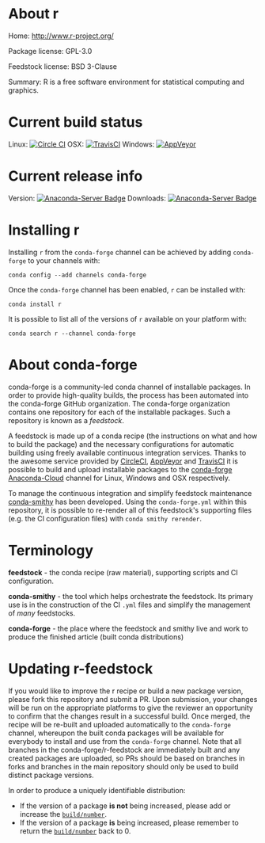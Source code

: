 About r
=======

Home: http://www.r-project.org/

Package license: GPL-3.0

Feedstock license: BSD 3-Clause

Summary: R is a free software environment for statistical computing and graphics.



Current build status
====================

Linux: [![Circle CI](https://circleci.com/gh/conda-forge/r-feedstock.svg?style=shield)](https://circleci.com/gh/conda-forge/r-feedstock)
OSX: [![TravisCI](https://travis-ci.org/conda-forge/r-feedstock.svg?branch=master)](https://travis-ci.org/conda-forge/r-feedstock)
Windows: [![AppVeyor](https://ci.appveyor.com/api/projects/status/github/conda-forge/r-feedstock?svg=True)](https://ci.appveyor.com/project/conda-forge/r-feedstock/branch/master)

Current release info
====================
Version: [![Anaconda-Server Badge](https://anaconda.org/conda-forge/r/badges/version.svg)](https://anaconda.org/conda-forge/r)
Downloads: [![Anaconda-Server Badge](https://anaconda.org/conda-forge/r/badges/downloads.svg)](https://anaconda.org/conda-forge/r)

Installing r
============

Installing `r` from the `conda-forge` channel can be achieved by adding `conda-forge` to your channels with:

```
conda config --add channels conda-forge
```

Once the `conda-forge` channel has been enabled, `r` can be installed with:

```
conda install r
```

It is possible to list all of the versions of `r` available on your platform with:

```
conda search r --channel conda-forge
```


About conda-forge
=================

conda-forge is a community-led conda channel of installable packages.
In order to provide high-quality builds, the process has been automated into the
conda-forge GitHub organization. The conda-forge organization contains one repository
for each of the installable packages. Such a repository is known as a *feedstock*.

A feedstock is made up of a conda recipe (the instructions on what and how to build
the package) and the necessary configurations for automatic building using freely
available continuous integration services. Thanks to the awesome service provided by
[CircleCI](https://circleci.com/), [AppVeyor](http://www.appveyor.com/)
and [TravisCI](https://travis-ci.org/) it is possible to build and upload installable
packages to the [conda-forge](https://anaconda.org/conda-forge)
[Anaconda-Cloud](http://docs.anaconda.org/) channel for Linux, Windows and OSX respectively.

To manage the continuous integration and simplify feedstock maintenance
[conda-smithy](http://github.com/conda-forge/conda-smithy) has been developed.
Using the ``conda-forge.yml`` within this repository, it is possible to re-render all of
this feedstock's supporting files (e.g. the CI configuration files) with ``conda smithy rerender``.


Terminology
===========

**feedstock** - the conda recipe (raw material), supporting scripts and CI configuration.

**conda-smithy** - the tool which helps orchestrate the feedstock.
                   Its primary use is in the construction of the CI ``.yml`` files
                   and simplify the management of *many* feedstocks.

**conda-forge** - the place where the feedstock and smithy live and work to
                  produce the finished article (built conda distributions)


Updating r-feedstock
====================

If you would like to improve the r recipe or build a new
package version, please fork this repository and submit a PR. Upon submission,
your changes will be run on the appropriate platforms to give the reviewer an
opportunity to confirm that the changes result in a successful build. Once
merged, the recipe will be re-built and uploaded automatically to the
`conda-forge` channel, whereupon the built conda packages will be available for
everybody to install and use from the `conda-forge` channel.
Note that all branches in the conda-forge/r-feedstock are
immediately built and any created packages are uploaded, so PRs should be based
on branches in forks and branches in the main repository should only be used to
build distinct package versions.

In order to produce a uniquely identifiable distribution:
 * If the version of a package **is not** being increased, please add or increase
   the [``build/number``](http://conda.pydata.org/docs/building/meta-yaml.html#build-number-and-string).
 * If the version of a package **is** being increased, please remember to return
   the [``build/number``](http://conda.pydata.org/docs/building/meta-yaml.html#build-number-and-string)
   back to 0.
